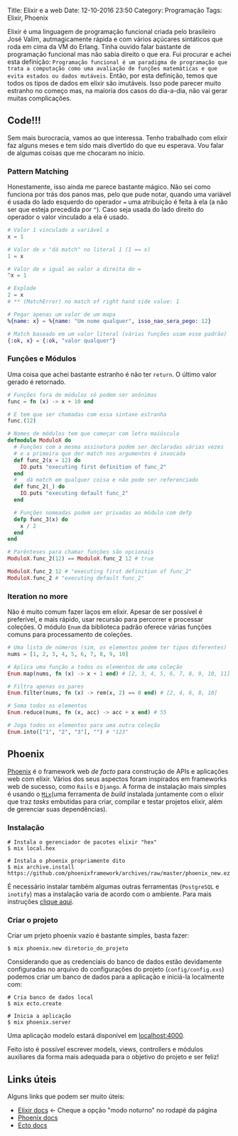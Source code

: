 Title: Elixir e a web
Date: 12-10-2016 23:50
Category: Programação
Tags: Elixir, Phoenix

Elixir é uma linguagem de programação funcional criada pelo brasileiro José
Valim, autmagicamente rápida e com vários açúcares sintáticos que roda em cima
da VM do Erlang. Tinha ouvido falar bastante de programação funcional mas não
sabia direito o que era. Fui procurar e achei esta
definição: `Programação funcional é um paradigma de programação que trata a
computação como uma avaliação de funções matemáticas e que evita estados ou
dados mutáveis`. Então, por esta definição, temos que todos os tipos de dados em
elixir são imutáveis. Isso pode parecer muito estranho no começo mas, na maioria
dos casos do dia-a-dia, não vai gerar muitas complicações.


## Code!!!
Sem mais burocracia, vamos ao que interessa. Tenho trabalhado com elixir faz
alguns meses e tem sido mais divertido do que eu esperava. Vou falar de algumas
coisas que me chocaram no início.

### Pattern Matching
Honestamente, isso ainda me parece bastante mágico. Não sei como funciona por
trás dos panos mas, pelo que pude notar, quando uma variável é usada do lado
esquerdo do operador `=` uma atribuição é feita à ela (a não ser que esteja
precedida por `^`). Caso seja usada do lado direito do operador o valor
vinculado a ela é usado.
``` elixir
# Valor 1 vinculado a variável x
x = 1

# Valor de x "dá match" no literal 1 (1 == x)
1 = x

# Valor de x igual ao valor a direita do =
^x = 1

# Explode
2 = x
# ** (MatchError) no match of right hand side value: 1

# Pegar apenas um valor de um mapa
%{name: x} = %{name: "Um nome qualquer", isso_nao_sera_pego: 12}

# Match baseado em um valor literal (várias funções usam esse padrão)
{:ok, x} = {:ok, "valor qualquer"}
```

### Funções e Módulos
Uma coisa que achei bastante estranho é não ter `return`. O último valor gerado
é retornado.
```elixir
# Funções fora de módulos só podem ser anônimas
func = fn (x) -> x + 10 end

# E tem que ser chamadas com essa sintaxe estranha
func.(12)

# Nomes de módulos tem que começar com letra maiúscula
defmodule ModuloX do
  # Funções com a mesma assinatura podem ser declaradas várias vezes
  # e a primeira que der match nos argumentos é invocada
  def func_2(x = 12) do
    IO.puts "executing first definition of func_2"
  end
  # _ dá match em qualquer coisa e não pode ser referenciado
  def func_2(_) do
    IO.puts "executing default func_2"
  end

  # Funções nomeadas podem ser privadas ao módulo com defp
  defp func_3(x) do
    x / 2
  end
end

# Parênteses para chamar funções são opcionais
ModuloX.func_2(12) == ModuloX.func_2 12 # true

ModuloX.func_2 12 # "executing first definition of func_2"
ModuloX.func_2 # "executing default func_2"
```

### Iteration no more
Não é muito comum fazer laços em elixir. Apesar de ser possível é preferível, e
mais rápido, usar recursão para percorrer e processar coleções. O módulo `Enum`
da biblioteca padrão oferece várias funções comuns para processamento de
coleções.
```elixir
# Uma lista de números (sim, os elementos podem ter tipos diferentes)
nums = [1, 2, 3, 4, 5, 6, 7, 8, 9, 10]

# Aplica uma função a todos os elementos de uma coleção
Enum.map(nums, fn (x) -> x + 1 end) # [2, 3, 4, 5, 6, 7, 8, 9, 10, 11]

# Filtra apenas os pares
Enum.filter(nums, fn (x) -> rem(x, 2) == 0 end) # [2, 4, 6, 8, 10]

# Soma todos os elementos
Enum.reduce(nums, fn (x, acc) -> acc + x end) # 55

# Joga todos os elementos para uma outra coleção
Enum.into(["1", "2", "3"], "") # "123"
```

## Phoenix
[Phoenix](http://www.phoenixframework.org) é o framework web _de facto_ para
construção de APIs e aplicações web com elixir. Vários dos seus aspectos foram
inspirados em frameworks web de sucesso, como `Rails` e `Django`. A forma de
instalação mais simples é usando o
[`Mix`](http://elixir-lang.org/docs/stable/mix/Mix.html)(uma ferramenta de
_build_ instalada juntamente com o elixir que traz _tasks_ embutidas para criar,
compilar e testar projetos elixir, além de gerenciar suas dependências).

### Instalação
```shell
# Instala o gerenciador de pacotes elixir "hex"
$ mix local.hex

# Instala o phoenix propriamente dito
$ mix archive.install https://github.com/phoenixframework/archives/raw/master/phoenix_new.ez
```
É necessário instalar também algumas outras ferramentas (`PostgreSQL` e
`inotify`) mas a instalação varia de acordo com o ambiente. Para mais
instruções [clique aqui](http://www.phoenixframework.org/docs/installation#section-postgresql).

### Criar o projeto
Criar um prjeto phoenix vazio é bastante simples, basta fazer:
```shell
$ mix phoenix.new diretorio_do_projeto
```
Considerando que as credenciais do banco de dados estão devidamente configuradas
no arquivo do configurações do projeto (`config/config.exs`) podemos criar um
banco de dados para a aplicação e iniciá-la localmente com:
```shell
# Cria banco de dados local
$ mix ecto.create

# Inicia a aplicação
$ mix phoenix.server
```
Uma aplicação modelo estará disponível em [localhost:4000](http://localhost:4000).

Feito isto é possível escrever models, views, controllers e módulos auxiliares
da forma mais adequada para o objetivo do projeto e ser feliz!

## Links úteis
Alguns links que podem ser muito úteis:

  * [Elixir docs](http://elixir-lang.org/docs/stable/elixir/Kernel.html)
<- Cheque a opção "modo noturno" no rodapé da página
  * [Phoenix docs](https://hexdocs.pm/phoenix/Phoenix.html)
  * [Ecto docs](https://hexdocs.pm/ecto/Ecto.html)
